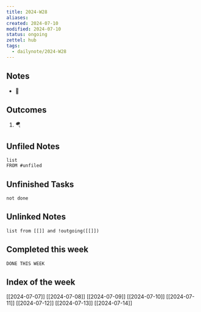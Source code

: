 ```yaml
---
title: 2024-W28
aliases: 
created: 2024-07-10
modified: 2024-07-10
status: ongoing
zettel: hub
tags:
  - dailynote/2024-W28
---
```

## Notes
- 🚂
## Outcomes
1. 🪂
## Unfiled Notes
```dataview
list
FROM #unfiled 

```
## Unfinished Tasks
```tasks
not done
```
## Unlinked Notes
```dataview
list from [[]] and !outgoing([[]])
```

## Completed this week
```TASKS
DONE THIS WEEK
```
## Index of the week
[[2024-07-07]]
[[2024-07-08]]
[[2024-07-09]]
[[2024-07-10]]
[[2024-07-11]]
[[2024-07-12]]
[[2024-07-13]]
[[2024-07-14]]